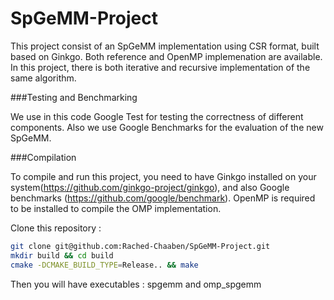 # SpGeMM-Project
This project consist of an SpGeMM implementation using CSR format, built based on Ginkgo. Both reference and OpenMP implemenation are available.
In this project, there is both iterative and recursive implementation of the same algorithm. 

###Testing and Benchmarking

We use in this code Google Test for testing the correctness of different components.
Also we use Google Benchmarks for the evaluation of the new SpGeMM.

###Compilation 

To compile and run this project, you need to have Ginkgo installed on your system(https://github.com/ginkgo-project/ginkgo), and also Google benchmarks (https://github.com/google/benchmark). OpenMP is required to be installed to compile the OMP implementation. 

Clone this repository :
```sh
git clone git@github.com:Rached-Chaaben/SpGeMM-Project.git
mkdir build && cd build 
cmake -DCMAKE_BUILD_TYPE=Release.. && make
```
Then you will have executables : spgemm and omp_spgemm 
